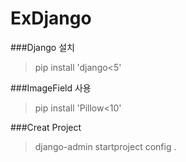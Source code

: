 # ExDjango

###Django 설치
>pip install 'django<5'


###ImageField 사용
>pip install 'Pillow<10'


###Creat Project
>django-admin startproject config .

